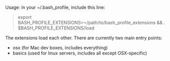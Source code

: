 Usage: in your ~/.bash_profile, include this line:

> export BASH_PROFILE_EXTENSIONS=~/path/to/bash_profile_extensions && . $BASH_PROFILE_EXTENSIONS/load

The extensions load each other.  There are currently two main entry points:

* osx (for Mac dev boxes, includes everything)
* basics (used for linux servers, includes all except OSX-specific)